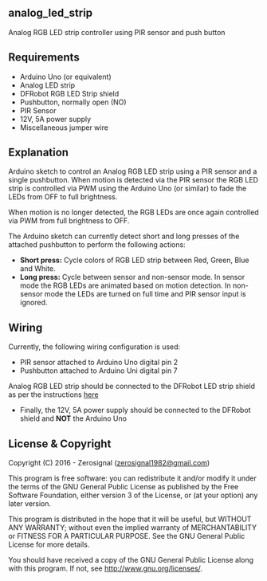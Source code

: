 analog_led_strip
----------------

Analog RGB LED strip controller using PIR sensor and push button

Requirements
------------

- Arduino Uno (or equivalent)
- Analog LED strip
- DFRobot RGB LED Strip shield
- Pushbutton, normally open (NO)
- PIR Sensor
- 12V, 5A power supply
- Miscellaneous jumper wire

Explanation
-----------

Arduino sketch to control an Analog RGB LED strip using a PIR sensor
and a single pushbutton. When motion is detected via the PIR sensor
the RGB LED strip is controlled via PWM using the Arduino Uno (or
similar) to fade the LEDs from OFF to full brightness.

When motion is no longer detected, the RGB LEDs are once again
controlled via PWM from full brightness to OFF.

The Arduino sketch can currently detect short and long presses of the
attached pushbutton to perform the following actions:

- **Short press:** Cycle colors of RGB LED strip between Red, Green, Blue
and White.
- **Long press:** Cycle between sensor and non-sensor mode. In sensor mode
the RGB LEDs are animated based on motion detection. In non-sensor mode
the LEDs are turned on full time and PIR sensor input is ignored.

Wiring
------

Currently, the following wiring configuration is used:

- PIR sensor attached to Arduino Uno digital pin 2
- Pushbutton attached to Arduino Uni digital pin 7

Analog RGB LED strip should be connected to the DFRobot LED strip shield
as per the instructions [here](http://www.dfrobot.com/wiki/index.php/RGB_LED_Strip_Driver_Shield_SKU%EF%BC%9ADFR0274)

- Finally, the 12V, 5A power supply should be connected to the DFRobot shield
and **NOT** the Arduino Uno

License & Copyright
-------------------
  
Copyright (C) 2016 - Zerosignal (zerosignal1982@gmail.com)
  
This program is free software: you can redistribute it and/or modify
it under the terms of the GNU General Public License as published by
the Free Software Foundation, either version 3 of the License, or
(at your option) any later version.
         
This program is distributed in the hope that it will be useful,
but WITHOUT ANY WARRANTY; without even the implied warranty of
MERCHANTABILITY or FITNESS FOR A PARTICULAR PURPOSE.  See the
GNU General Public License for more details.
               
You should have received a copy of the GNU General Public License
along with this program.  If not, see <http://www.gnu.org/licenses/>.
